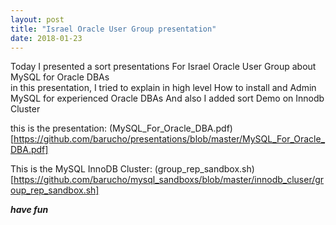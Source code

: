 ```yaml
---
layout: post
title: "Israel Oracle User Group presentation"
date: 2018-01-23
---
```


Today I presented a sort presentations For Israel Oracle User Group about MySQL for Oracle DBAs  
in this presentation, I tried to explain in high level How to install and Admin MySQL for experienced Oracle DBAs 
And also I added sort Demo on Innodb Cluster 

this is the presentation: 
(MySQL_For_Oracle_DBA.pdf)[https://github.com/barucho/presentations/blob/master/MySQL_For_Oracle_DBA.pdf]

This is the MySQL InnoDB Cluster:
(group_rep_sandbox.sh)[https://github.com/barucho/mysql_sandboxs/blob/master/innodb_cluser/group_rep_sandbox.sh]




***have fun***